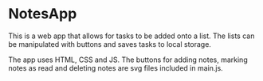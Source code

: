 # NotesApp
This is a web app that allows for tasks to be added onto a list. The lists can be manipulated with buttons and saves tasks to local storage.

The app uses HTML, CSS and JS. The buttons for adding notes, marking notes as read and deleting notes are svg files included in main.js. 
